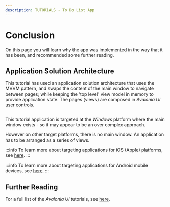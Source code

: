 ```yaml
---
description: TUTORIALS - To Do List App
---
```


# Conclusion

On this page you will learn why the app was implemented in the way that it has been, and recommended some further reading.&#x20;

## Application Solution Architecture

This tutorial has used an application solution architecture that uses the MVVM pattern, and swaps the content of the main window to navigate between pages; while keeping the 'top level' view model in memory to provide application state. The pages (views) are composed in _Avalonia UI_ user controls.&#x20;

<div style={{textAlign: 'center'}}>
  <img src="../../.gitbook/assets/image (2) (3).png" alt=""/>
</div>

This tutorial application is targeted at the _Windows_ platform where the main window exists - so it may appear to be an over complex approach.&#x20;

However on other target platforms, there is no main window. An application has to be arranged as a series of views.

:::info
To learn more about targeting applications for iOS (Apple) platforms, see [here](../../guides/platforms/ios/).
:::

:::info
To learn more about targeting applications for Android mobile devices, see [here](../../guides/platforms/android/).
:::

## Further Reading

For a full list of the _Avalonia UI_ tutorials, see [here](broken-reference).
